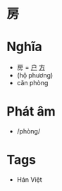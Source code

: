 # 房

# Nghĩa
* 房 = [户](户.md) [方](方.md)
* (hộ phương)
* căn phòng

# Phát âm
* /phòng/

# Tags
* Hán Việt

<script>window.HANZI_FIELD='房';</script>
